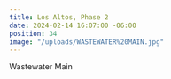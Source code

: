 ```yaml
---
title: Los Altos, Phase 2
date: 2024-02-14 16:07:00 -06:00
position: 34
image: "/uploads/WASTEWATER%20MAIN.jpg"
---
```


Wastewater Main